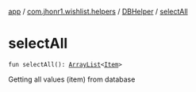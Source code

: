 [app](../../index.md) / [com.jhonr1.wishlist.helpers](../index.md) / [DBHelper](index.md) / [selectAll](./select-all.md)

# selectAll

`fun selectAll(): `[`ArrayList`](https://kotlinlang.org/api/latest/jvm/stdlib/kotlin.collections/-array-list/index.html)`<`[`Item`](../-item/index.md)`>`

Getting all values (item) from database

